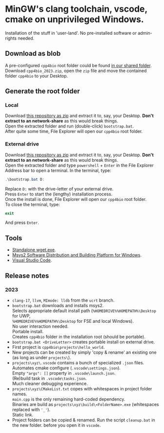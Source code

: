 # MinGW's clang toolchain, vscode, cmake on unprivileged Windows.

Installation of the stuff in 'user-land'. No pre-installed software or admin-rights needed. 

## Download as blob

A pre-configured `cpp4bio` root folder could be found [in our shared folder](https://drive.google.com/drive/folders/1D3FQNhDLFY7mzvIzMqOtc9LIBlh_yaRr?usp=share_link).<br>
Download `cpp4bio_2023.zip`, open the `zip` file and move the contained folder `cpp4bio` to your Desktop.

## Generate the root folder

### Local

Download [this repository as zip](https://github.com/HHildenbrandt/uwp_vscode_setup/archive/refs/heads/master.zip)
and extract it to, say, your Desktop. **Don't extract to an network-share** as this would break things.<br>
Open the extracted folder and run (double-click) `bootstrap.bat`.<br>
After quite some time, File Explorer will open our `cpp4bio` root folder.

### External drive

Download [this repository as zip](https://github.com/HHildenbrandt/uwp_vscode_setup/archive/refs/heads/master.zip)
and extract it to, say, your Desktop. **Don't extract to an network-share** as this would break things.<br>
Open the extracted folder and type `powershell` + `Enter` in the File Explorer Address bar to open a terminal.
In the terminal, type:

```powershell
.\bootstrap.bat D:
```

Replace `D:` with the drive-letter of your external drive.<br>
Press `Enter` to start the (lengthy) installation process.<br>
Once the install is done, File Explorer will open our `cpp4bio` root folder.<br>
To close the terminal, type:

```powershell
exit
```

And press `Enter`.

## Tools

* [Standalone wget.exe](https://github.com/webfolderio/wget-windows.git).
* [Msys2 Software Distribution and Building Platform for Windows](https://www.msys2.org/).
* [Visual Studio Code](https://code.visualstudio.com).

## Release notes

### 2023

* `clang-17`, `llvm`, `MImode: lldb` from the `ucrt` branch.
* `bootstrap.bat` downloads and installs msys2.<br>
Selects appropriate default install path (`%HOMEDRIVE%%HOMEPATH%\Desktop` for UWP,<br>
`%HOMEDRIVE%%HOMEPATH%\Desktop` for FSE and local Windows).<br>
No user interaction needed.<br>
Portable install.<br>
Creates `cpp4bio` folder in the installation root (should be portable).
* `bootstrap.bat <DriveLetter>` creates portable install on external drive.
* First project is `cpp4bio\projects\hello_world`.
* New projects can be created by simply 'copy & rename' an existing one (as long as under `projects\`).
* `projects\xyz\.vscode` contains a bunch of specialized `.json` files.<br>
Automates cmake configure (`.vscode\settings.json`).<br>
Empty `"args": []` property in `.vscode\launch.json`.<br>
(Re)build task in `.vscode\tasks.json`.<br>
Much cleaner debugging experience.
* `projects\xyz\CMakeList.txt` copes with whitespaces in project folder names.<br>
`main.cpp` is the only remaining hard-coded dependency.<br>
Binaries are build as `projects\xyz\build\<FolderName>.exe` (whitespaces replaced with `'_'`).<br>
Static link.
* Project folders can be copied & renamed. Run the script `cleanup.bat` in the new folder.
before you open it in `vscode`.